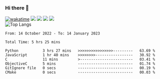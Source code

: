 ### Hi there 👋
[![wakatime](https://wakatime.com/badge/user/368879df-dc38-4b1a-86c4-8a2054a0e074.svg)](https://wakatime.com/@368879df-dc38-4b1a-86c4-8a2054a0e074)
<img src="https://img.shields.io/badge/Windows-0078D6?style=flat&logo=windows&logoColor=white">
<img src="https://img.shields.io/badge/IntelliJ_IDEA-000000.svg?style=flat&logo=intellij-idea&logoColor=white">
<img src="https://img.shields.io/badge/WebStorm-000000?style=flat&logo=WebStorm&logoColor=white">
<img src="https://img.shields.io/badge/Discord-5865F2?label=kano%233578&style=flat&logo=discord&logoColor=white">
<br>
![Top Langs](https://github-readme-stats.vercel.app/api/top-langs/?username=kano-o&langs_count=10&layout=compact&theme=github_dark)


<!--START_SECTION:waka-->

```text
From: 14 October 2022 - To: 14 January 2023

Total Time: 5 hrs 25 mins

Python           3 hrs 27 mins   >>>>>>>>>>>>>>>>---------   63.69 %
JavaScript       1 hr 40 mins    >>>>>>>>-----------------   30.92 %
C                11 mins         >------------------------   03.41 %
ObjectiveC       5 mins          -------------------------   01.74 %
GitIgnore file   0 secs          -------------------------   00.19 %
CMake            0 secs          -------------------------   00.03 %
```

<!--END_SECTION:waka-->
